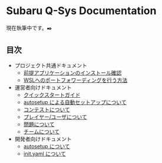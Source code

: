 # Subaru Q-Sys Documentation

現在執筆中です。✒️

## 目次

- プロジェクト共通ドキュメント
  - [前提アプリケーションのインストール確認](./common/dependency-check.md)
  - [WSLへのポートフォワーディングを行う方法](./common/portfowarding-to-wsl.md)
- 運営者向けドキュメント
  - [クイックスタートガイド](./admin/quick-start.md)
  - [autosetup による自動セットアップについて](./admin/autosetup-by-command.md)
  - [コンテストについて](./admin/about-contest.md)
  - [プレイヤー/ユーザについて](./admin/about-player-and-user.md)
  - [問題について](./admin/about-question.md)
  - [チームについて](./admin/about-team.md)
- 開発者向けドキュメント
  - [autosetup について](./developer/about-autosetup.md)
  - [init.yaml について](./developer/syntax-of-init-yaml.md)
